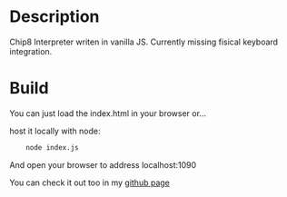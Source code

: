 # Description
Chip8 Interpreter writen in vanilla JS.
Currently missing fisical keyboard integration.

# Build
You can just load the index.html in your browser or... 

host it locally with node:
```bash
    node index.js
```
And open your browser to address localhost:1090

You can check it out too in my [github page](srbigotones.github.io)

